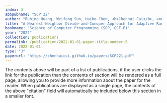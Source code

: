 ```yaml
---
index: 3
abbpubname: "SCP'22"
author: "Rubing Huang, Weifeng Sun, Haibo Chen, <b>Chenhui Cui</b>, and Ning Yang"
title: "A Nearest-Neighbor Divide-and-Conquer Approach for Adaptive Random Testing"
bookname: "Science of Computer Programming (SCP, CCF-B)"
year: "2022"
collection: publications
permalink: /publication/2022-01-01-paper-title-number-5
date: 2022-01-01
type: "J"
paperurl: "https://chenhuicui.github.io/papers/SCP221.pdf"
---
```


The contents above will be part of a list of publications, if the user clicks the link for the publication than the contents of section will be rendered as a full page, allowing you to provide more information about the paper for the reader. When publications are displayed as a single page, the contents of the above "citation" field will automatically be included below this section in a smaller font.
